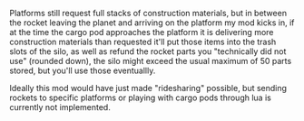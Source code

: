 Platforms still request full stacks of construction materials, but in between the rocket leaving the planet and arriving on the platform my mod kicks in,
if at the time the cargo pod approaches the platform it is delivering more construction materials than requested it'll put those items into the trash slots of the silo,
as well as refund the rocket parts you "technically did not use" (rounded down), the silo might exceed the usual maximum of 50 parts stored, but you'll use those eventuallly. 

Ideally this mod would have just made "ridesharing" possible, but sending rockets to specific platforms or playing with cargo pods through lua is currently not implemented.
